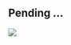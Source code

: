 ## Pending ...

<img src="https://cdn.discordapp.com/attachments/1031443624845651978/1032021662557818991/Screenshot_2022-10-18_at_21.05.28.png">
